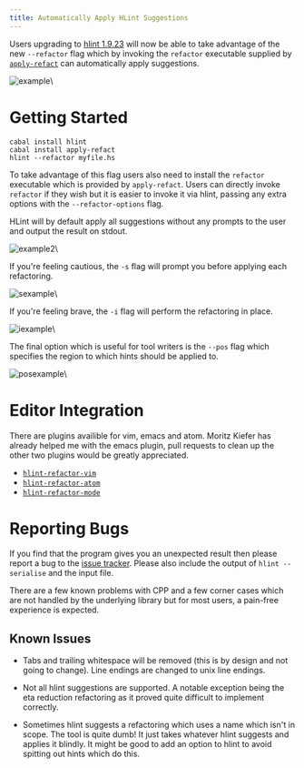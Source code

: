 ```yaml
---
title: Automatically Apply HLint Suggestions
---
```


Users upgrading to [hlint 1.9.23](https://hackage.haskell.org/package/hlint-1.9.23)
will now be able to take advantage of the new
`--refactor` flag which by invoking the `refactor` executable supplied by
[`apply-refact`](https://hackage.haskell.org/package/apply-refact-0.1.0.0)
can automatically apply suggestions.

![example](http://i.imgur.com/5hiEZJo.gif)\

<!--more-->

# Getting Started

```
cabal install hlint
cabal install apply-refact
hlint --refactor myfile.hs
```

To take advantage of this flag users also need to install the `refactor`
executable which is provided by `apply-refact`. Users can directly invoke
`refactor` if they wish but it is easier to invoke it via hlint, passing any
extra options with the `--refactor-options` flag.

HLint will by default apply all suggestions without any prompts to the user and
output the result on stdout.

![example2](http://i.imgur.com/cmxQJiI.gif)\

If you're feeling cautious, the `-s` flag will prompt you before applying each
refactoring.

![sexample](http://i.imgur.com/pxygqXI.gif)\

If you're feeling brave, the `-i` flag will perform the refactoring in place.

![iexample](http://i.imgur.com/QJOGoHL.gif?1)\

The final option which is useful for tool writers is the `--pos` flag which
specifies the region to which hints should be applied to.

![posexample](http://i.imgur.com/vOmNwq0.gif?1)\


# Editor Integration

There are plugins availible for vim, emacs and atom. Moritz Kiefer has already
helped me with the emacs plugin, pull requests to clean up the other two plugins
would be greatly appreciated.

* [`hlint-refactor-vim`](https://github.com/mpickering/hlint-refactor-vim)
* [`hlint-refactor-atom`](https://github.com/mpickering/hlint-refactor-atom)
* [`hlint-refactor-mode`](https://github.com/mpickering/hlint-refactor-mode)

# Reporting Bugs

If you find that the program gives you an unexpected result then please report
a bug to the [issue tracker](https://github.com/mpickering/apply-refact).
Please also include the output of `hlint --serialise` and the input
file.

There are a few known problems with CPP and a few corner cases which are not
handled by the underlying library but for most users,
a pain-free experience is expected.

## Known Issues

* Tabs and trailing whitespace will be removed (this is by design and not going
to change). Line endings are changed to unix line endings.

* Not all hlint suggestions are supported. A notable exception being the
eta reduction refactoring as it proved quite difficult to implement correctly.

* Sometimes hlint suggests a refactoring which uses a name which isn't in scope.
The tool is quite dumb! It just takes whatever hlint suggests and applies it
blindly. It might be good to add an option to hlint to avoid spitting out
hints which do this.

